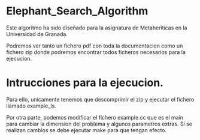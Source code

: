 # Elephant_Search_Algorithm

Este algoritmo ha sido diseñado para la asignatura de Metaheriticas en la Universidad de Granada.

Podremos ver tanto un fichero pdf con toda la documentacion como un fichero zip donde podremos encontrar todos ficheros necesarios para la ejecucion.

# Intrucciones para la ejecucion.

Para ello, unicamente tenemos que descomprimir el zip y ejecutar el fichero llamado example_ls.

Por otra parte, podemos modificar el fichero example.cc que es el main para cambiar la dimension del problema y algunos parametros extras. Si se realizan cambios se debe ejecutar make
para que tengan efecto.